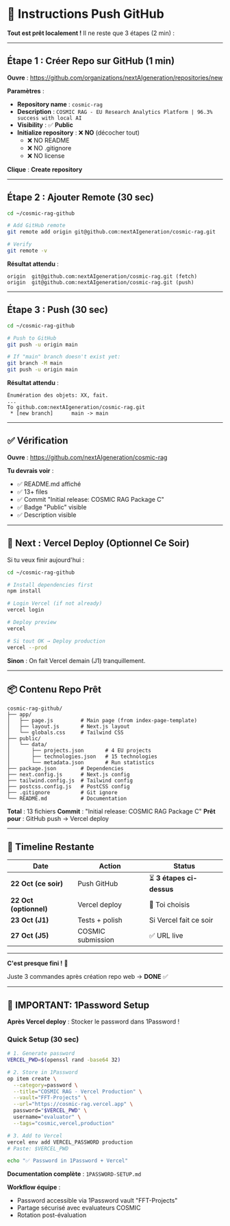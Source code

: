 # 🚀 Instructions Push GitHub

**Tout est prêt localement !** Il ne reste que 3 étapes (2 min) :

---

## Étape 1 : Créer Repo sur GitHub (1 min)

**Ouvre** : https://github.com/organizations/nextAIgeneration/repositories/new

**Paramètres** :
- **Repository name** : `cosmic-rag`
- **Description** : `COSMIC RAG - EU Research Analytics Platform | 96.3% success with local AI`
- **Visibility** : ✅ **Public**
- **Initialize repository** : ❌ **NO** (décocher tout)
  - ❌ NO README
  - ❌ NO .gitignore
  - ❌ NO license

**Clique** : **Create repository**

---

## Étape 2 : Ajouter Remote (30 sec)

```bash
cd ~/cosmic-rag-github

# Add GitHub remote
git remote add origin git@github.com:nextAIgeneration/cosmic-rag.git

# Verify
git remote -v
```

**Résultat attendu** :
```
origin  git@github.com:nextAIgeneration/cosmic-rag.git (fetch)
origin  git@github.com:nextAIgeneration/cosmic-rag.git (push)
```

---

## Étape 3 : Push (30 sec)

```bash
cd ~/cosmic-rag-github

# Push to GitHub
git push -u origin main

# If "main" branch doesn't exist yet:
git branch -M main
git push -u origin main
```

**Résultat attendu** :
```
Énumération des objets: XX, fait.
...
To github.com:nextAIgeneration/cosmic-rag.git
 * [new branch]      main -> main
```

---

## ✅ Vérification

**Ouvre** : https://github.com/nextAIgeneration/cosmic-rag

**Tu devrais voir** :
- ✅ README.md affiché
- ✅ 13+ files
- ✅ Commit "Initial release: COSMIC RAG Package C"
- ✅ Badge "Public" visible
- ✅ Description visible

---

## 🚀 Next : Vercel Deploy (Optionnel Ce Soir)

Si tu veux finir aujourd'hui :

```bash
cd ~/cosmic-rag-github

# Install dependencies first
npm install

# Login Vercel (if not already)
vercel login

# Deploy preview
vercel

# Si tout OK → Deploy production
vercel --prod
```

**Sinon** : On fait Vercel demain (J1) tranquillement.

---

## 📦 Contenu Repo Prêt

```
cosmic-rag-github/
├── app/
│   ├── page.js         # Main page (from index-page-template)
│   ├── layout.js       # Next.js layout
│   └── globals.css     # Tailwind CSS
├── public/
│   └── data/
│       ├── projects.json       # 4 EU projects
│       ├── technologies.json   # 15 technologies
│       └── metadata.json       # Run statistics
├── package.json        # Dependencies
├── next.config.js      # Next.js config
├── tailwind.config.js  # Tailwind config
├── postcss.config.js   # PostCSS config
├── .gitignore          # Git ignore
└── README.md           # Documentation
```

**Total** : 13 fichiers
**Commit** : "Initial release: COSMIC RAG Package C"
**Prêt pour** : GitHub push → Vercel deploy

---

## 🎯 Timeline Restante

| Date | Action | Status |
|------|--------|--------|
| **22 Oct (ce soir)** | Push GitHub | ⏳ **3 étapes ci-dessus** |
| **22 Oct (optionnel)** | Vercel deploy | 🤷 Toi choisis |
| **23 Oct (J1)** | Tests + polish | Si Vercel fait ce soir |
| **27 Oct (J5)** | COSMIC submission | ✅ URL live |

---

**C'est presque fini !** 🎉

Juste 3 commandes après création repo web → **DONE** ✅

---

## 🔐 IMPORTANT: 1Password Setup

**Après Vercel deploy** : Stocker le password dans 1Password !

### Quick Setup (30 sec)

```bash
# 1. Generate password
VERCEL_PWD=$(openssl rand -base64 32)

# 2. Store in 1Password
op item create \
  --category=password \
  --title="COSMIC RAG - Vercel Production" \
  --vault="FFT-Projects" \
  --url="https://cosmic-rag.vercel.app" \
  password="$VERCEL_PWD" \
  username="evaluator" \
  --tags="cosmic,vercel,production"

# 3. Add to Vercel
vercel env add VERCEL_PASSWORD production
# Paste: $VERCEL_PWD

echo "✅ Password in 1Password + Vercel"
```

**Documentation complète** : `1PASSWORD-SETUP.md`

**Workflow équipe** :
- Password accessible via 1Password vault "FFT-Projects"
- Partage sécurisé avec evaluateurs COSMIC
- Rotation post-évaluation

